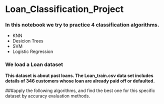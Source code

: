 # Loan_Classification_Project


### In this notebook we try to practice 4 classification algorithms.

- KNN
- Desicion Trees
- SVM
- Logistic Regression

### We load a Loan dataset

**This dataset is about past loans. The Loan_train.csv data set includes details of 346 customers whose loan are already paid off or defaulted.**


###apply the following algorithms, and find the best one for this specific dataset by accuracy evaluation methods.
